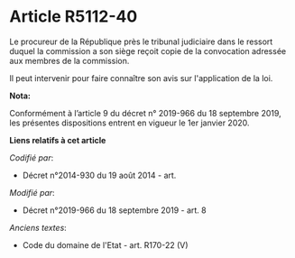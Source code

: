 # Article R5112-40

Le procureur de la République près le   tribunal judiciaire dans le ressort duquel la commission a son siège reçoit copie de
la convocation adressée aux membres de la commission. 

Il peut intervenir pour faire connaître son avis sur l'application de la loi.

**Nota:**

Conformément à l’article 9 du décret n° 2019-966 du 18 septembre 2019, les présentes dispositions entrent en vigueur le 1er
janvier 2020.

**Liens relatifs à cet article**

_Codifié par_:

  - Décret n°2014-930 du 19 août 2014 - art.

_Modifié par_:

  - Décret n°2019-966 du 18 septembre 2019 - art. 8

_Anciens textes_:

  - Code du domaine de l'Etat - art. R170-22 (V)
